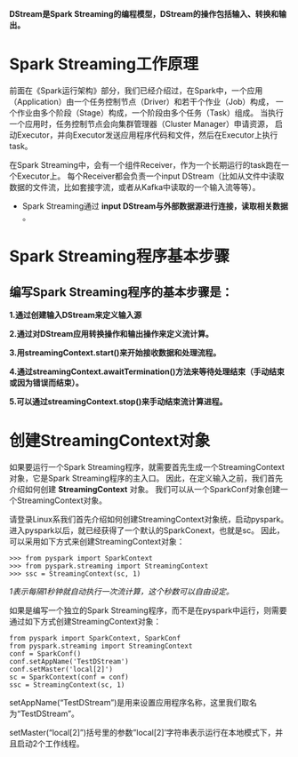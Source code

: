  __DStream是Spark Streaming的编程模型，DStream的操作包括输入、转换和输出。__

# Spark Streaming工作原理
前面在《Spark运行架构》部分，我们已经介绍过，在Spark中，一个应用（Application）由一个任务控制节点（Driver）和若干个作业（Job）构成，
一个作业由多个阶段（Stage）构成，一个阶段由多个任务（Task）组成。
当执行一个应用时，任务控制节点会向集群管理器（Cluster Manager）申请资源，
启动Executor，并向Executor发送应用程序代码和文件，然后在Executor上执行task。

在Spark Streaming中，会有一个组件Receiver，作为一个长期运行的task跑在一个Executor上。
每个Receiver都会负责一个input DStream（比如从文件中读取数据的文件流，比如套接字流，或者从Kafka中读取的一个输入流等等）。
* Spark Streaming通过 __input DStream与外部数据源进行连接，读取相关数据__ 。

# Spark Streaming程序基本步骤
## 编写Spark Streaming程序的基本步骤是：

__1.通过创建输入DStream来定义输入源__

__2.通过对DStream应用转换操作和输出操作来定义流计算。__

__3.用streamingContext.start()来开始接收数据和处理流程。__

__4.通过streamingContext.awaitTermination()方法来等待处理结束（手动结束或因为错误而结束）。__

__5.可以通过streamingContext.stop()来手动结束流计算进程。__

# 创建StreamingContext对象

如果要运行一个Spark Streaming程序，就需要首先生成一个StreamingContext对象，它是Spark Streaming程序的主入口。
因此，在定义输入之前，我们首先介绍如何创建 __StreamingContext__ 对象。
我们可以从一个SparkConf对象创建一个StreamingContext对象。


请登录Linux系我们首先介绍如何创建StreamingContext对象统，启动pyspark。
进入pyspark以后，就已经获得了一个默认的SparkConext，也就是sc。
因此，可以采用如下方式来创建StreamingContext对象：
```
>>> from pyspark import SparkContext
>>> from pyspark.streaming import StreamingContext
>>> ssc = StreamingContext(sc, 1)
```
_1表示每隔1秒钟就自动执行一次流计算，这个秒数可以自由设定。_

如果是编写一个独立的Spark Streaming程序，而不是在pyspark中运行，则需要通过如下方式创建StreamingContext对象：
```
from pyspark import SparkContext, SparkConf
from pyspark.streaming import StreamingContext
conf = SparkConf()
conf.setAppName('TestDStream')
conf.setMaster('local[2]')
sc = SparkContext(conf = conf)
ssc = StreamingContext(sc, 1)
```
setAppName(“TestDStream”)是用来设置应用程序名称，这里我们取名为“TestDStream”。

setMaster(“local[2]”)括号里的参数”local[2]’字符串表示运行在本地模式下，并且启动2个工作线程。
